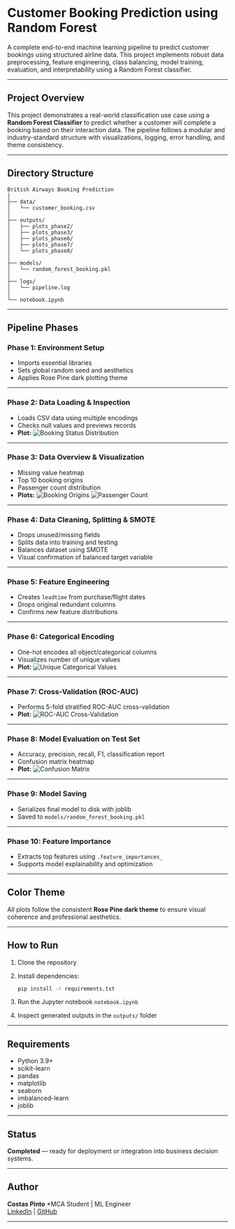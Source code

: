 # Customer Booking Prediction using Random Forest

A complete end-to-end machine learning pipeline to predict customer bookings using structured airline data. This project implements robust data preprocessing, feature engineering, class balancing, model training, evaluation, and interpretability using a Random Forest classifier.

---

## Project Overview

This project demonstrates a real-world classification use case using a **Random Forest Classifier** to predict whether a customer will complete a booking based on their interaction data. The pipeline follows a modular and industry-standard structure with visualizations, logging, error handling, and theme consistency.

---

## Directory Structure

```
British Airways Booking Prediction
│
├── data/
│   └── customer_booking.csv
│
├── outputs/
│   ├── plots_phase2/
│   ├── plots_phase3/
│   ├── plots_phase6/
│   ├── plots_phase7/
│   └── plots_phase8/
│
├── models/
│   └── random_forest_booking.pkl
│
├── logs/
│   └── pipeline.log
│
└── notebook.ipynb
```

---

## Pipeline Phases

### Phase 1: Environment Setup

* Imports essential libraries
* Sets global random seed and aesthetics
* Applies Rose Pine dark plotting theme

---

### Phase 2: Data Loading & Inspection

* Loads CSV data using multiple encodings
* Checks null values and previews records
* **Plot:**
  ![Booking Status Distribution](outputs/plots_phase2/booking_status_distribution.png)

---

### Phase 3: Data Overview & Visualization

* Missing value heatmap
* Top 10 booking origins
* Passenger count distribution
* **Plots:**
  ![Booking Origins](outputs/plots_phase3/top10_booking_origins.png)
  ![Passenger Count](outputs/plots_phase3/passenger_count_distribution.png)

---

### Phase 4: Data Cleaning, Splitting & SMOTE

* Drops unused/missing fields
* Splits data into training and testing
* Balances dataset using SMOTE
* Visual confirmation of balanced target variable

---

### Phase 5: Feature Engineering

* Creates `leadtime` from purchase/flight dates
* Drops original redundant columns
* Confirms new feature distributions

---

### Phase 6: Categorical Encoding

* One-hot encodes all object/categorical columns
* Visualizes number of unique values
* **Plot:**
  ![Unique Categorical Values](outputs/plots_phase6/categorical_unique_values.png)

---

### Phase 7: Cross-Validation (ROC-AUC)

* Performs 5-fold stratified ROC-AUC cross-validation
* **Plot:**
  ![ROC-AUC Cross-Validation](outputs/plots_phase7/roc_auc_cross_validation.png)

---

### Phase 8: Model Evaluation on Test Set

* Accuracy, precision, recall, F1, classification report
* Confusion matrix heatmap
* **Plot:**
  ![Confusion Matrix](outputs/plots_phase8/confusion_matrix.png)

---

### Phase 9: Model Saving

* Serializes final model to disk with joblib
* Saved to `models/random_forest_booking.pkl`

---

### Phase 10: Feature Importance

* Extracts top features using `.feature_importances_`
* Supports model explainability and optimization

---

## Color Theme

All plots follow the consistent **Rose Pine dark theme** to ensure visual coherence and professional aesthetics.

---

## How to Run

1. Clone the repository
2. Install dependencies:

   ```bash
   pip install -r requirements.txt
   ```
3. Run the Jupyter notebook `notebook.ipynb`
4. Inspect generated outputs in the `outputs/` folder

---

## Requirements

* Python 3.9+
* scikit-learn
* pandas
* matplotlib
* seaborn
* imbalanced-learn
* joblib

---

## Status

**Completed** — ready for deployment or integration into business decision systems.

---

## Author

**Costas Pinto**
*MCA Student | ML Engineer  
[LinkedIn](https://www.linkedin.com/in/costaspinto) | [GitHub](https://github.com/costaspinto)

---
